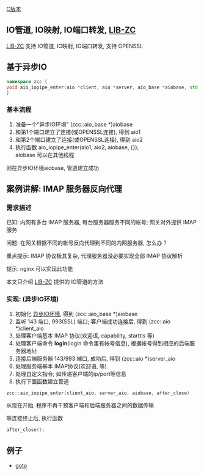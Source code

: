 
[C版本](./iopipe.md)

## IO管道, IO映射, IO端口转发, [LIB-ZC](./README.md)

[LIB-ZC](./README.md)
支持 IO管道, IO映射, IO端口转发, 支持 OPENSSL

## 基于异步IO

```c++
namespace zcc {
void aio_iopipe_enter(aio *client, aio *server, aio_base *aiobase, std::function<void()> after_close)
}
```


### 基本流程

1. 准备一个"异步IO环境" (zcc::aio_base *)aiobase
2. 和第1个端口建立了连接(或OPENSSL连接), 得到 aio1
3. 和第2个端口建立了连接(或OPENSSL连接), 得到 aio2
4. 执行函数 aio_iopipe_enter(aio1, aio2, aiobase, [](){});<BR />aiobase 可以在其他线程

则在异步IO环境aiobase, 管道建立成功

## 案例讲解: IMAP 服务器反向代理

### 需求描述

已知: 内网有多台 IMAP 服务器, 每台服务器服务不同的帐号; 网关对外提供 IMAP 服务

问题: 在网关根据不同的帐号反向代理到不同的内网服务器, 怎么办 ?

重点提示: IMAP 协议极其复杂, 代理服务器没必要实现全部 IMAP 协议解析

提示: nginx 可以实现此功能

本文只介绍 [LIB-ZC](./README.md) 提供的 IO管道的方法

### 实现: (异步IO环境)

1. 初始化 [异步IO环境](./aio_cpp.md), 得到 (zcc::aio_base *)aiobase
2. 监听 143 端口, 993(SSL) 端口; 客户端成功连接后, 得到 (zcc::aio *)client_aio
3. 处理客户端基本 IMAP 协议(欢迎语, capability, starttls 等)
4. 处理客户端命令 **login**(login 命令里有帐号信息), 根据帐号得到相应的后端服务器地址
5. 连接后端服务器 143/993 端口, 成功后, 得到 (zcc::aio *)server_aio
6. 处理服务端基本 IMAP协议(欢迎语, 等)
7. 处理自定义指令; 如传递客户端的ip/port等信息
8. 执行下面函数建立管道 <BR />

```c++
zcc::aio_iopipe_enter(client_aio, server_aio, aiobase, after_close)
```

从现在开始, 程序不再干预客户端和后端服务器之间的数据传输

等连接终止后, 执行函数

```c++
after_close();
```

## 例子

* [goto](../cpp_sample/event/iopipe.cpp)

